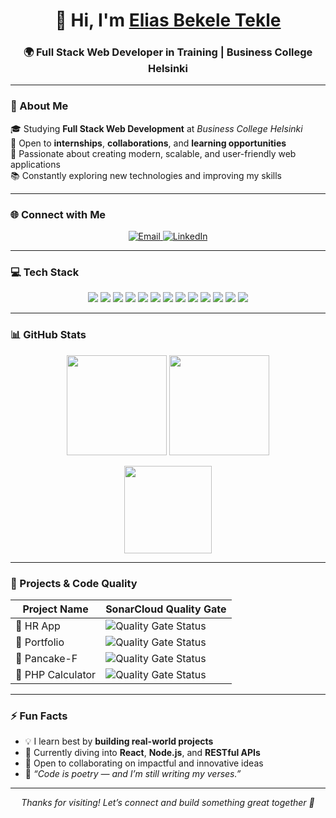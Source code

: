 <!-- PROFILE HEADER -->
<h1 align="center">👋 Hi, I'm <a href="https://linkedin.com/in/eliasbekele" target="_blank">Elias Bekele Tekle</a></h1>
<h3 align="center">🌍 Full Stack Web Developer in Training | Business College Helsinki</h3>

---

### 💫 About Me  

🎓 Studying **Full Stack Web Development** at *Business College Helsinki*  
🤝 Open to **internships**, **collaborations**, and **learning opportunities**  
🚀 Passionate about creating modern, scalable, and user-friendly web applications  
📚 Constantly exploring new technologies and improving my skills  

---

### 🌐 Connect with Me  

<p align="center">
  <a href="mailto:eliobais@gmail.com">
    <img src="https://img.shields.io/badge/Email-D14836?logo=gmail&logoColor=white&style=for-the-badge" alt="Email" />
  </a>
  <a href="https://linkedin.com/in/eliasbekele" target="_blank">
    <img src="https://img.shields.io/badge/LinkedIn-0077B5.svg?logo=linkedin&logoColor=white&style=for-the-badge" alt="LinkedIn" />
  </a>
</p>

---

### 💻 Tech Stack  

<p align="center">
  <!-- Frontend -->
  <img src="https://img.shields.io/badge/HTML5-%23E34F26.svg?style=for-the-badge&logo=html5&logoColor=white" />
  <img src="https://img.shields.io/badge/CSS3-%231572B6.svg?style=for-the-badge&logo=css3&logoColor=white" />
  <img src="https://img.shields.io/badge/JavaScript-%23323330.svg?style=for-the-badge&logo=javascript&logoColor=%23F7DF1E" />
  <img src="https://img.shields.io/badge/Next.js-%23000000.svg?style=for-the-badge&logo=next.js&logoColor=white" />
  <img src="https://img.shields.io/badge/Figma-%23F24E1E.svg?style=for-the-badge&logo=figma&logoColor=white" />
  
  <!-- Backend -->
  <img src="https://img.shields.io/badge/PHP-%23777BB4.svg?style=for-the-badge&logo=php&logoColor=white" />
  <img src="https://img.shields.io/badge/Laravel-%23FF2D20.svg?style=for-the-badge&logo=laravel&logoColor=white" />
  <img src="https://img.shields.io/badge/Supabase-%233FCF8E.svg?style=for-the-badge&logo=supabase&logoColor=white" />

  <!-- CMS -->
  <img src="https://img.shields.io/badge/WordPress-%2321759B.svg?style=for-the-badge&logo=wordpress&logoColor=white" />
  <img src="https://img.shields.io/badge/Drupal-%230678BE.svg?style=for-the-badge&logo=drupal&logoColor=white" />

  <!-- Tools -->
  <img src="https://img.shields.io/badge/SonarQube-%234E9BCD.svg?style=for-the-badge&logo=sonarqube&logoColor=white" />
  <img src="https://img.shields.io/badge/Windows%20Terminal-%234D4D4D.svg?style=for-the-badge&logo=windows-terminal&logoColor=white" />
  <img src="https://img.shields.io/badge/R-%23276DC3.svg?style=for-the-badge&logo=r&logoColor=white" />
</p>

---

### 📊 GitHub Stats  

<p align="center">
  <img src="https://github-readme-stats.vercel.app/api?username=Ethiopica&theme=dark&hide_border=false&include_all_commits=false&count_private=false" height="160px" />
  <img src="https://streak-stats.demolab.com?user=Ethiopica&theme=dark&hide_border=false" height="160px" />
</p>

<p align="center">
  <img src="https://github-readme-stats.vercel.app/api/top-langs/?username=Ethiopica&theme=dark&hide_border=false&layout=compact" height="140px" />
</p>

---

### 🧠 Projects & Code Quality  

| Project Name     | SonarCloud Quality Gate |
|------------------|--------------------------|
| 🧾 HR App        | ![Quality Gate Status](https://sonarcloud.io/api/project_badges/measure?project=Ethiopica_hrApp&metric=alert_status) |
| 💼 Portfolio     | ![Quality Gate Status](https://sonarcloud.io/api/project_badges/measure?project=Ethiopica_Portfolio&metric=alert_status) |
| 🥞 Pancake-F     | ![Quality Gate Status](https://sonarcloud.io/api/project_badges/measure?project=Ethiopica_Pancake-F&metric=alert_status) |
| 🧮 PHP Calculator| ![Quality Gate Status](https://sonarcloud.io/api/project_badges/measure?project=Ethiopica_php_calculator&metric=alert_status) |

---

### ⚡ Fun Facts  

- 💡 I learn best by **building real-world projects**  
- 🌱 Currently diving into **React**, **Node.js**, and **RESTful APIs**  
- 💬 Open to collaborating on impactful and innovative ideas  
- 🧭 *“Code is poetry — and I’m still writing my verses.”*  

---

<p align="center">
  <i>Thanks for visiting! Let’s connect and build something great together 🌟</i>
</p>







